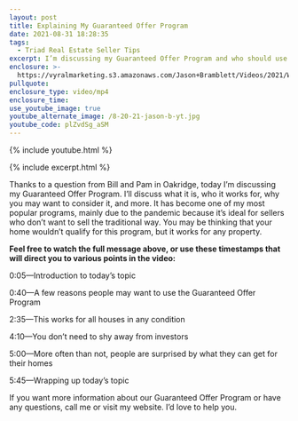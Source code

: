 ```yaml
---
layout: post
title: Explaining My Guaranteed Offer Program
date: 2021-08-31 18:28:35
tags:
  - Triad Real Estate Seller Tips
excerpt: I’m discussing my Guaranteed Offer Program and who should use it.
enclosure: >-
  https://vyralmarketing.s3.amazonaws.com/Jason+Bramblett/Videos/2021/What+Is+the+Guaranteed+Offer+Program_+-+Jason+Bramblett+Real+Estate.mp4
pullquote:
enclosure_type: video/mp4
enclosure_time:
use_youtube_image: true
youtube_alternate_image: /8-20-21-jason-b-yt.jpg
youtube_code: plZvdSg_aSM
---
```

{% include youtube.html %}

{% include excerpt.html %}

Thanks to a question from Bill and Pam in Oakridge, today I’m discussing my Guaranteed Offer Program. I’ll discuss what it is, who it works for, why you may want to consider it, and more. It has become one of my most popular programs, mainly due to the pandemic because it’s ideal for sellers who don’t want to sell the traditional way. You may be thinking that your home wouldn’t qualify for this program, but it works for any property.

**Feel free to watch the full message above, or use these timestamps that will direct you to various points in the video:**

0:05—Introduction to today’s topic

0:40—A few reasons people may want to use the Guaranteed Offer Program

2:35—This works for all houses in any condition&nbsp;

4:10—You don’t need to shy away from investors

5:00—More often than not, people are surprised by what they can get for their homes

5:45—Wrapping up today’s topic

If you want more information about our Guaranteed Offer Program or have any questions, call me or visit my website. I’d love to help you.
